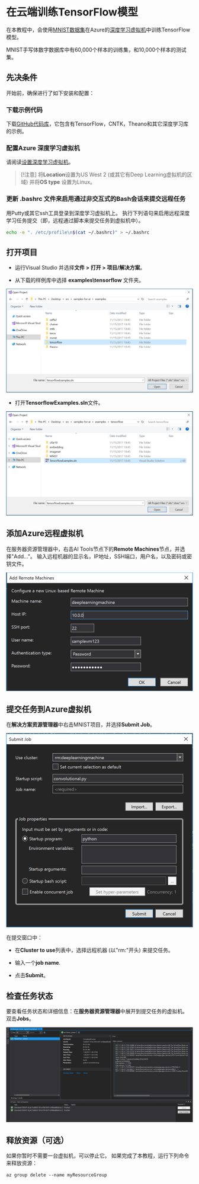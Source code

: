 # 在云端训练TensorFlow模型

在本教程中，会使用[MNIST数据集](http://yann.lecun.com/exdb/mnist/)在Azure的[深度学习虚拟机](https://docs.microsoft.com/azure/machine-learning/data-science-virtual-machine/deep-learning-dsvm-overview)中训练TensorFlow模型。

MNIST手写体数字数据库中有60,000个样本的训练集，和10,000个样本的测试集。

## 先决条件

开始前，确保进行了如下安装和配置：

### 下载示例代码

下载[GitHub代码库](https://github.com/Microsoft/samples-for-ai)，它包含有TensorFlow，CNTK，Theano和其它深度学习库的示例。

### 配置Azure 深度学习虚拟机

请阅读[设置深度学习虚拟机](https://docs.microsoft.com/azure/machine-learning/data-science-virtual-machine/provision-deep-learning-dsvm)。

> [!注意] 将**Location**设置为US West 2 (或其它有Deep Learning虚拟机的区域) 并将**OS type** 设置为Linux。

### 更新 .bashrc 文件来启用通过非交互式的Bash会话来提交远程任务

用Putty或其它ssh工具登录到深度学习虚拟机上。 执行下列语句来启用远程深度学习任务提交（即，远程通过脚本来提交任务到虚拟机中）。

```bash
echo -e ". /etc/profile\n$(cat ~/.bashrc)" > ~/.bashrc
```

## 打开项目

- 运行Visual Studio 并选择**文件 > 打开 > 项目/解决方案**。

- 从下载的样例库中选择 **examples\tensorflow** 文件夹。

![打开项目](./media/tensorflow-local/open-folder.png)

- 打开**TensorflowExamples.sln**文件。

![打开解决方案](./media/tensorflow-local/open-solution.png)

## 添加Azure远程虚拟机

在服务器资源管理器中，右击AI Tools节点下的**Remote Machines**节点，并选择"Add..."。 输入远程机器的显示名，IP地址，SSH端口，用户名，以及密码或密钥文件。

![添加新的远程虚拟机](./media/tensorflow-vm/add-remote-vm.png)

## 提交任务到Azure虚拟机

在**解决方案资源管理器**中右击MNIST项目，并选择**Submit Job**。

![提交任务到远程计算机](./media/tensorflow-vm/job-submission.png)

在提交窗口中：

- 在**Cluster to use**列表中，选择远程机器 (以"rm:"开头) 来提交任务。

- 输入一个**job name**.

- 点击**Submit**。

## 检查任务状态

要查看任务状态和详细信息：在**服务器资源管理器**中展开到提交任务的虚拟机。 双击**Jobs**。

![任务浏览器](./media/tensorflow-vm/job-browser.png)

## 释放资源（可选）

如果你暂时不需要一台虚拟机，可以停止它。 如果完成了本教程，运行下列命令来释放资源：

```azure-interactive
az group delete --name myResourceGroup
```